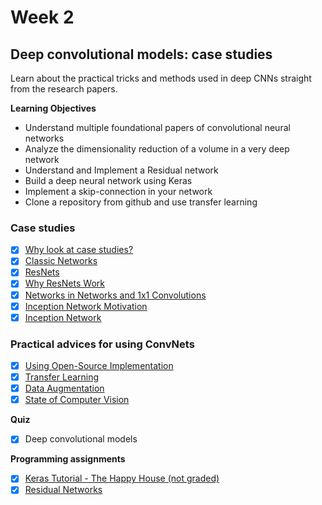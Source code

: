 # Week 2

## Deep convolutional models: case studies

Learn about the practical tricks and methods used in deep CNNs straight from the research papers.

**Learning Objectives**
- Understand multiple foundational papers of convolutional neural networks
- Analyze the dimensionality reduction of a volume in a very deep network
- Understand and Implement a Residual network
- Build a deep neural network using Keras
- Implement a skip-connection in your network
- Clone a repository from github and use transfer learning

### Case studies
- [x] [Why look at case studies?](https://www.youtube.com/watch?v=-bvTzZCEOdM&list=PLkDaE6sCZn6Gl29AoE31iwdVwSG-KnDzF&index=12)
- [x] [Classic Networks](https://www.youtube.com/watch?v=dZVkygnKh1M&list=PLkDaE6sCZn6Gl29AoE31iwdVwSG-KnDzF&index=13)
- [x] [ResNets](https://www.youtube.com/watch?v=ZILIbUvp5lk&list=PLkDaE6sCZn6Gl29AoE31iwdVwSG-KnDzF&index=14)
- [x] [Why ResNets Work](https://www.youtube.com/watch?v=RYth6EbBUqM&index=15&list=PLkDaE6sCZn6Gl29AoE31iwdVwSG-KnDzF)
- [x] [Networks in Networks and 1x1 Convolutions](https://www.youtube.com/watch?v=c1RBQzKsDCk&index=16&list=PLkDaE6sCZn6Gl29AoE31iwdVwSG-KnDzF)
- [x] [Inception Network Motivation](https://www.youtube.com/watch?v=C86ZXvgpejM&list=PLkDaE6sCZn6Gl29AoE31iwdVwSG-KnDzF&index=17)
- [x] [Inception Network](https://www.youtube.com/watch?v=KfV8CJh7hE0&index=18&list=PLkDaE6sCZn6Gl29AoE31iwdVwSG-KnDzF)

### Practical advices for using ConvNets
- [x] [Using Open-Source Implementation](https://www.youtube.com/watch?v=cFFu__mcoIw&index=19&list=PLkDaE6sCZn6Gl29AoE31iwdVwSG-KnDzF)
- [x] [Transfer Learning](https://www.youtube.com/watch?v=FQM13HkEfBk&index=20&list=PLkDaE6sCZn6Gl29AoE31iwdVwSG-KnDzF)
- [x] [Data Augmentation](https://www.youtube.com/watch?v=JI8saFjK84o&list=PLkDaE6sCZn6Gl29AoE31iwdVwSG-KnDzF&index=21)
- [x] [State of Computer Vision](https://www.youtube.com/watch?v=c3zw6KI6dLc&index=22&list=PLkDaE6sCZn6Gl29AoE31iwdVwSG-KnDzF)

**Quiz**
- [x] Deep convolutional models

**Programming assignments**
- [x] [Keras Tutorial - The Happy House (not graded)](KerasTutorial/Keras%2B-%2BTutorial%2B-%2BHappy%2BHouse%2Bv2.ipynb)
- [x] [Residual Networks](ResNets/Residual%2BNetworks%2B-%2Bv2.ipynb)
